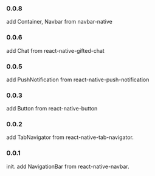 ### 0.0.8
add Container, Navbar from navbar-native

### 0.0.6
add Chat from react-native-gifted-chat

### 0.0.5
add PushNotification from react-native-push-notification

### 0.0.3
add Button from react-native-button

### 0.0.2
add TabNavigator from react-native-tab-navigator.

### 0.0.1
init.
add NavigationBar from react-native-navbar.
